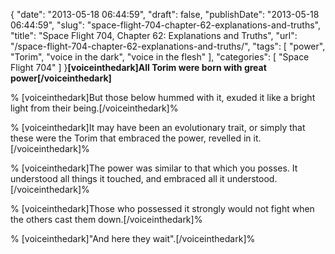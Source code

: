 {
    "date": "2013-05-18 06:44:59",
    "draft": false,
    "publishDate": "2013-05-18 06:44:59",
    "slug": "space-flight-704-chapter-62-explanations-and-truths",
    "title": "Space Flight 704, Chapter 62: Explanations and Truths",
    "url": "\/space-flight-704-chapter-62-explanations-and-truths\/",
    "tags": [
        "power",
        "Torim",
        "voice in the dark",
        "voice in the flesh"
    ],
    "categories": [
        "Space Flight 704"
    ]
}**\[voiceinthedark\]All Torim were born with great
power\[/voiceinthedark\]**

% \[voiceinthedark\]But those below hummed with it, exuded it like a
bright light from their being.\[/voiceinthedark\]%

% \[voiceinthedark\]It may have been an evolutionary trait, or simply
that these were the Torim that embraced the power, revelled in
it.\[/voiceinthedark\]%

% \[voiceinthedark\]The power was similar to that which you posses. It
understood all things it touched, and embraced all it
understood.\[/voiceinthedark\]%

% \[voiceinthedark\]Those who possessed it strongly would not fight when
the others cast them down.\[/voiceinthedark\]%

% \[voiceinthedark\]"And here they wait".\[/voiceinthedark\]%